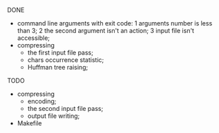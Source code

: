 DONE
 * command line arguments with exit code:
   1 arguments number is less than 3;
   2 the second argument isn't an action;
   3 input file isn't accessible;
 * compressing
   + the first input file pass;
   + chars occurrence statistic;
   + Huffman tree raising;

TODO
 * compressing
   - encoding;
   - the second input file pass;
   - output file writing;
 * Makefile
